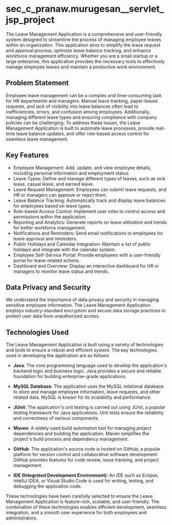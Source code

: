 # sec_c_pranaw.murugesan__servlet_jsp_project

The Leave Management Application is a comprehensive and user-friendly system designed to streamline the process of managing employee leaves within an organization. This application aims to simplify the leave request and approval process, optimize leave balance tracking, and enhance workforce management efficiency. Whether you are a small startup or a large enterprise, this application provides the necessary tools to effectively manage employee leaves and maintain a productive work environment.

## Problem Statement
Employee leave management can be a complex and time-consuming task for HR departments and managers. Manual leave tracking, paper-based requests, and lack of visibility into leave balances often lead to inefficiencies, errors, and confusion among employees. Additionally, managing different leave types and ensuring compliance with company policies can be challenging. To address these issues, the Leave Management Application is built to automate leave processes, provide real-time leave balance updates, and offer role-based access control for seamless leave management.

## Key Features
- Employee Management: Add, update, and view employee details, including personal information and employment status.
- Leave Types: Define and manage different types of leaves, such as sick leave, casual leave, and earned leave.
- Leave Request Management: Employees can submit leave requests, and HR or managers can approve or reject them.
- Leave Balance Tracking: Automatically track and display leave balances for employees based on leave types.
- Role-based Access Control: Implement user roles to control access and permissions within the application.
- Reporting and Analytics: Generate reports on leave utilization and trends for better workforce management.
- Notifications and Reminders: Send email notifications to employees for leave approval and reminders.
- Public Holidays and Calendar Integration: Maintain a list of public holidays and integrate with the calendar system.
- Employee Self-Service Portal: Provide employees with a user-friendly portal for leave-related actions.
- Dashboard and Overview: Display an interactive dashboard for HR or managers to monitor leave status and trends.

## Data Privacy and Security
We understand the importance of data privacy and security in managing sensitive employee information. The Leave Management Application employs industry-standard encryption and secure data storage practices to protect user data from unauthorized access.

## Technologies Used

The Leave Management Application is built using a variety of technologies and tools to ensure a robust and efficient system. The key technologies used in developing the application are as follows:

- **Java**: The core programming language used to develop the application's backend logic and business logic. Java provides a secure and reliable foundation for building enterprise-grade applications.

- **MySQL Database**: The application uses the MySQL relational database to store and manage employee information, leave requests, and other related data. MySQL is known for its scalability and performance.

- **JUnit**: The application's unit testing is carried out using JUnit, a popular testing framework for Java applications. Unit tests ensure the reliability and correctness of various components.

- **Maven**: A widely used build automation tool for managing project dependencies and building the application. Maven simplifies the project's build process and dependency management.

- **GitHub**: The application's source code is hosted on GitHub, a popular platform for version control and collaborative software development. GitHub provides features for code review, issue tracking, and project management.

- **IDE (Integrated Development Environment)**: An IDE such as Eclipse, IntelliJ IDEA, or Visual Studio Code is used for writing, testing, and debugging the application code.

These technologies have been carefully selected to ensure the Leave Management Application is feature-rich, scalable, and user-friendly. The combination of these technologies enables efficient development, seamless integration, and a smooth user experience for both employees and administrators.
